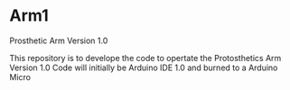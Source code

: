 # Arm1
Prosthetic Arm Version 1.0

This repository is to develope the code to opertate the Protosthetics Arm Version 1.0
Code will initially be Arduino IDE 1.0 and burned to a Arduino Micro
